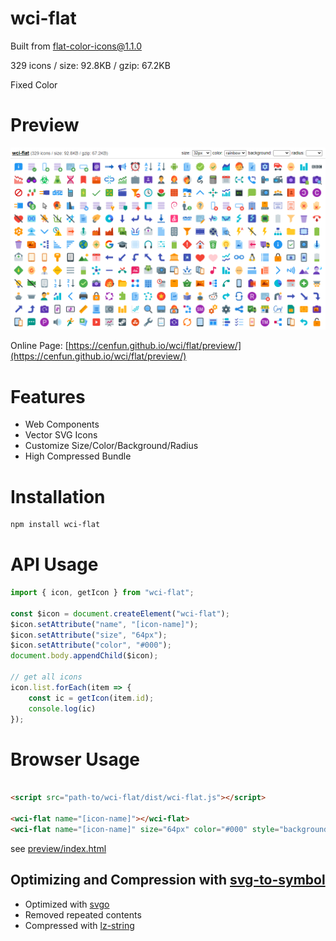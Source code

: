 # wci-flat
Built from [flat-color-icons@1.1.0](https://github.com/icons8/flat-color-icons)  

329 icons / size: 92.8KB / gzip: 67.2KB  

Fixed Color

# Preview
![screenshot](preview/screenshot.png)

Online Page: [https://cenfun.github.io/wci/flat/preview/](https://cenfun.github.io/wci/flat/preview/)

# Features
* Web Components
* Vector SVG Icons 
* Customize Size/Color/Background/Radius
* High Compressed Bundle
# Installation
```sh
npm install wci-flat
```
# API Usage
```js
import { icon, getIcon } from "wci-flat";

const $icon = document.createElement("wci-flat");
$icon.setAttribute("name", "[icon-name]");
$icon.setAttribute("size", "64px");
$icon.setAttribute("color", "#000");
document.body.appendChild($icon);

// get all icons
icon.list.forEach(item => {
    const ic = getIcon(item.id);
    console.log(ic)
});
```
# Browser Usage
```html

<script src="path-to/wci-flat/dist/wci-flat.js"></script>

<wci-flat name="[icon-name]"></wci-flat>
<wci-flat name="[icon-name]" size="64px" color="#000" style="background:#f5f5f5;"></wci-flat>
```
see [preview/index.html](preview/index.html)

## Optimizing and Compression with [svg-to-symbol](https://github.com/cenfun/svg-to-symbol)
* Optimized with [svgo](https://github.com/svg/svgo)
* Removed repeated contents
* Compressed with [lz-string](https://github.com/pieroxy/lz-string)